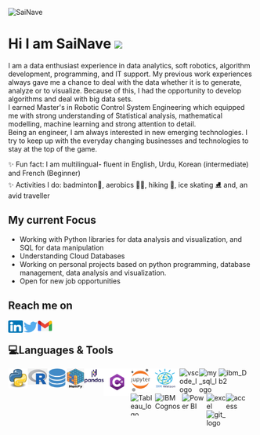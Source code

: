 </a><img src="https://komarev.com/ghpvc/?username=SaiNave&style=flat&label=Profile visits" alt="SaiNave" /></a>
<!--</a>[![Visits Badge](https://badges.pufler.dev/years/SaiNave)](https://badges.pufler.dev)</a>!-->
# Hi I am SaiNave <img src="https://media.giphy.com/media/hvRJCLFzcasrR4ia7z/giphy.gif" width="30px">
I am a data enthusiast experience in  data analytics, soft robotics, algorithm development, programming, and IT support. 
My previous work experiences always gave me a chance to deal with the data  whether it is to generate, analyze or to visualize. 
Because of this, I had the opportunity to develop algorithms and deal with big data sets.<br/>
I earned Master's in Robotic Control System Engineering which equipped me with strong understanding of Statistical analysis, mathematical modelling, machine learning and strong attention to detail.<br/>
Being an engineer, I am always interested in new emerging technologies. I try to keep up with the everyday changing businesses and technologies to stay at the top of the game.

✨ Fun fact: I am multilingual- fluent in English, Urdu, Korean (intermediate) and French (Beginner)
</br>✨ Activities I do: badminton🏸, aerobics 🏃‍♀️, hiking 🥾, ice skating ⛸️ and, an avid traveller

## My current Focus
- Working with Python libraries for data analysis and visualization, and SQL for data manipulation
- Understanding Cloud Databases
- Working on personal projects based on python programming, database management, data analysis and visualization.
- Open for new job opportunities


## Reach me on
[<img align ="left" alt="SaiNave's LinkedIN" height ="25" width="30" src="logos/linkedin_icon.png"/>](https://www.linkedin.com/in/sairah-naveed)
[<img align ="left" alt="SaiNave's Twitter" heightt ="25" width="30" src="logos/twitter_icon.png"/>](https://twitter.com/NaveedSairah)
[<img align ="left" alt="g_logo" width="30" src="logos/g_logo.png"/>](mailto:nave.sai25@gmail.com)
<br/>

## 💻Languages & Tools
</p> 
<img align="left" alt= "python_logo" width="40" src="logos/python_logo.png"   />
<img align="left" alt= "r_logo" width="40" src="logos/r_logo.jpg"   />
<img align="left" alt= "sql_logo" width="40" src="logos/sql_logo.png"   />
<img align="left" alt= "numpy_logo" Height = "40" width="35" src="logos/numpy.png"   />
<img align="left" alt= "pandas_logo" width="40" src="logos/pandas.png"   />
<img align="left" alt= "Csharp_Logo" width="55" src="logos/Csharp_Logo.png"  />
<img align="left" alt= "Jupyter_logo" width="40" src="logos/Jupyter_logo.png"   />
<img align="left" alt= "ibmWatson" height = "40" width="60" src="logos/ibmWatson.jfif"   />
<!--<img align="left" alt= "pycharm_logo" width="40" src="logos/pycharm_logo.png"   />--!>
<img align="left" alt= "vscode_logo" width="40" src="logos/vscode_logo.png"   />
<img align="left" alt= "my_sql_logo" width="40" src="logos/my_sql_logo.png"   />
<img align="left" alt= "ibm_Db2" height = "40" width="60" src="logos/ibm_Db2.jfif"   />


<br />
<br />
<br />

<img align="left" alt= "Tableau_logo" height = "45" width="50" src="logos/Tableau_logo.png"   />
<img align="left" alt= "IBM Cognos" height = "40" width="55" src="logos/ibm_cognos.jfif" />
<img align="left" alt= "Power BI" height = "45" width="50" src="logos/P_BI.png"  /></a>
<img align="left" alt= "excel" width="40" src="logos/excel.png" /></a>
<img align="left" alt= "access" width="40" src="logos/access.png"   /></a>
<!--<img align="left" alt= "Maltab_Logo" width="40" src="logos/Matlab_Logo.png"  />--!>
</a><img align="left" alt= "git_logo" width="40" src="logos/git_logo.png"   />
</p>
<br />
<br />
<!--<p align="left"><img align="center" src="https://github-readme-stats.vercel.app/api?username=SaiNave&theme=light&show_icons=true" alt="SaiNave" /></p>!-->




                                                                                                                                         





